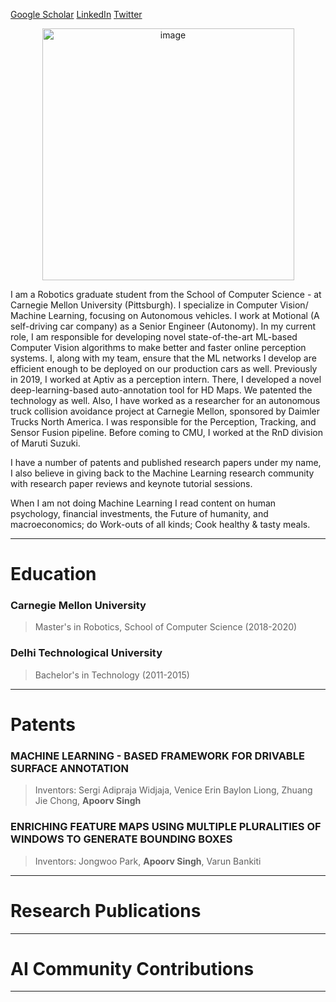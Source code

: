 [Google Scholar](https://scholar.google.com/citations?user=WWPQ8UMAAAAJ&hl=en&authuser=1)
[LinkedIn](https://www.linkedin.com/in/apoorv93singh/)
[Twitter](https://x.com/singaporv93)

<p align="center">
<img width="403" alt="image" src="https://github.com/apoorv-ml/Apoorv-ml.github.io/assets/123181671/f6c32c61-f43a-498f-993d-45ae3f2b9f26">
</p>

I am a Robotics graduate student from the School of Computer Science - at Carnegie Mellon University (Pittsburgh). I specialize in Computer Vision/ Machine Learning, focusing on Autonomous vehicles. I work at Motional (A self-driving car company) as a Senior Engineer (Autonomy). 
In my current role, I am responsible for developing novel state-of-the-art ML-based Computer Vision algorithms to make better and faster online perception systems. I, along with my team, ensure that the ML networks I develop are efficient enough to be deployed on our production cars as well. 
Previously in 2019, I worked at Aptiv as a perception intern. There, I developed a novel deep-learning-based auto-annotation tool for HD Maps. We patented the technology as well. 
Also, I have worked as a researcher for an autonomous truck collision avoidance project at Carnegie Mellon, sponsored by Daimler Trucks North America. I was responsible for the Perception, Tracking, and Sensor Fusion pipeline.
Before coming to CMU, I worked at the RnD division of Maruti Suzuki.

I have a number of patents and published research papers under my name, I also believe in giving back to the Machine Learning research community with research paper reviews and keynote tutorial sessions.

When I am not doing Machine Learning I read content on human psychology, financial investments, the Future of humanity, and macroeconomics; do Work-outs of all kinds; Cook healthy & tasty meals.

* * *

# Education

### Carnegie Mellon University
> Master's in Robotics, School of Computer Science (2018-2020)

### Delhi Technological University
> Bachelor's in Technology (2011-2015)

* * *

# Patents
### MACHINE LEARNING - BASED FRAMEWORK FOR DRIVABLE SURFACE ANNOTATION
> Inventors: Sergi Adipraja Widjaja, Venice Erin Baylon Liong, Zhuang Jie Chong, **Apoorv Singh**
  
### ENRICHING FEATURE MAPS USING MULTIPLE PLURALITIES OF WINDOWS TO GENERATE BOUNDING BOXES
> Inventors: Jongwoo Park, **Apoorv Singh**, Varun Bankiti


* * *

# Research Publications

* * *

# AI Community Contributions
* * *

